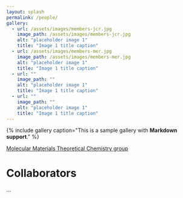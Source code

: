 ```yaml
---
layout: splash
permalink: /people/
gallery:
  - url: /assets/images/members-jcr.jpg
    image_path: /assets/images/members-jcr.jpg
    alt: "placeholder image 1"
    title: "Image 1 title caption"
  - url: /assets/images/members-mer.jpg
    image_path: /assets/images/members-mer.jpg
    alt: "placeholder image 1"
    title: "Image 1 title caption"
  - url: "" 
    image_path: ""
    alt: "placeholder image 1"
    title: "Image 1 title caption"
  - url: ""
    image_path: ""
    alt: "placeholder image 1"
    title: "Image 1 title caption"
---
```


{% include gallery caption="This is a sample gallery with **Markdown support**." %}

 
[Molecular Materials Theoretical Chemistry group](www.molmattc.com/)


# Collaborators
...  



